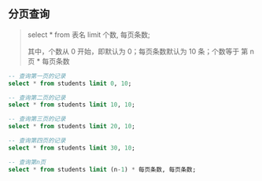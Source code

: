 ## 分页查询

> select \* from 表名 limit 个数, 每页条数;
>
> 其中，个数从 0 开始，即默认为 0；每页条数默认为 10 条；个数等于 第 n 页 \* 每页条数

```sql
-- 查询第一页的记录
select * from students limit 0, 10;

-- 查询第二页的记录
select * from students limit 10, 10;

-- 查询第三页的记录
select * from students limit 20, 10;

-- 查询第四页的记录
select * from students limit 30, 10;

-- 查询第n页
select * from students limit (n-1) * 每页条数, 每页条数;
```
